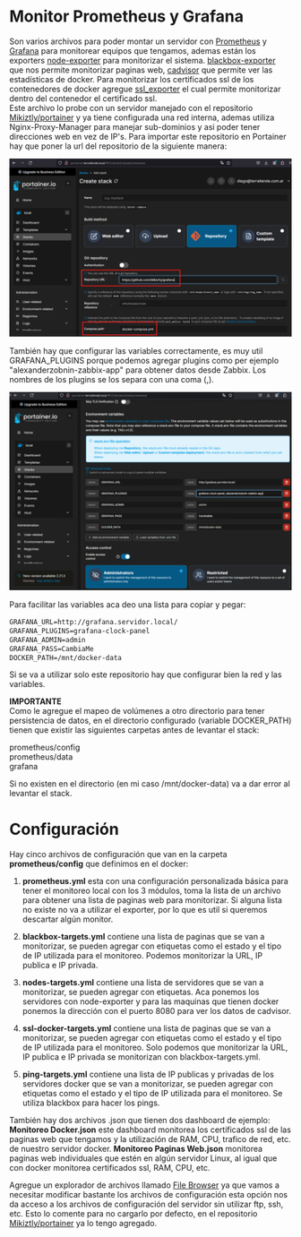 # Monitor Prometheus y Grafana
Son varios archivos para poder montar un servidor con [Prometheus](https://prometheus.io/) y [Grafana](https://grafana.com/) para monitorear equipos que tengamos, ademas están los exporters [node-exporter](https://github.com/prometheus/node_exporter) para monitorizar el sistema. [blackbox-exporter](https://github.com/prometheus/blackbox_exporter) que nos permite monitorizar paginas web, [cadvisor](https://github.com/google/cadvisor) que permite ver las estadísticas de docker. Para monitorizar los certificados ssl de los contenedores de docker agregue [ssl_exporter](https://github.com/ribbybibby/ssl_exporter) el cual permite monitorizar dentro del contenedor el certificado ssl.<br>
Este archivo lo probe con un servidor manejado con el repositorio [Mikiztly/portainer](https://github.com/Mikiztly/portainer) y ya tiene configurada una red interna, ademas utiliza Nginx-Proxy-Manager para manejar sub-dominios y asi poder tener direcciones web en vez de IP's. Para importar este repositorio en Portainer hay que poner la url del repositorio de la siguiente manera:<br>

![importar](/imagenes/importar.png)<br>

También hay que configurar las variables correctamente, es muy util GRAFANA_PLUGINS porque podemos agregar plugins como per ejemplo "alexanderzobnin-zabbix-app" para obtener datos desde Zabbix. Los nombres de los plugins se los separa con una coma (,).<br>

![Configurar Variables](/imagenes/variables.png)<br>

Para facilitar las variables aca deo una lista para copiar y pegar:
```shell
GRAFANA_URL=http://grafana.servidor.local/
GRAFANA_PLUGINS=grafana-clock-panel
GRAFANA_ADMIN=admin
GRAFANA_PASS=CambiaMe
DOCKER_PATH=/mnt/docker-data
```

Si se va a utilizar solo este repositorio hay que configurar bien la red y las variables.<br>

**IMPORTANTE**<br>
Como le agregue el mapeo de volúmenes a otro directorio para tener persistencia de datos, en el directorio configurado (variable DOCKER_PATH) tienen que existir las siguientes carpetas antes de levantar el stack:

prometheus/config<br>
prometheus/data<br>
grafana<br>

Si no existen en el directorio (en mi caso /mnt/docker-data) va a dar error al levantar el stack.

# Configuración
Hay cinco archivos de configuración que van en la carpeta **prometheus/config** que definimos en el docker:<br>

1) **prometheus.yml** esta con una configuración personalizada básica para tener el monitoreo local con los 3 módulos, toma la lista de un archivo para obtener una lista de paginas web para monitorizar. Si alguna lista no existe no va a utilizar el exporter, por lo que es util si queremos descartar algún monitor.

2) **blackbox-targets.yml** contiene una lista de paginas que se van a monitorizar, se pueden agregar con etiquetas como el estado y el tipo de IP utilizada para el monitoreo. Podemos monitorizar la URL, IP publica e IP privada.

3) **nodes-targets.yml** contiene una lista de servidores que se van a monitorizar, se pueden agregar con etiquetas. Aca ponemos los servidores con node-exporter y para las maquinas que tienen docker ponemos la dirección con el puerto 8080 para ver los datos de cadvisor.

4) **ssl-docker-targets.yml** contiene una lista de paginas que se van a monitorizar, se pueden agregar con etiquetas como el estado y el tipo de IP utilizada para el monitoreo. Solo podemos que monitorizar la URL, IP publica e IP privada se monitorizan con blackbox-targets.yml.

5) **ping-targets.yml** contiene una lista de IP publicas y privadas de los servidores docker que se van a monitorizar, se pueden agregar con etiquetas como el estado y el tipo de IP utilizada para el monitoreo. Se utiliza blackbox para hacer los pings.

También hay dos archivos .json que tienen dos dashboard de ejemplo: **Monitoreo Docker.json** este dashboard monitorea los certificados ssl de las paginas web que tengamos y la utilización de RAM, CPU, trafico de red, etc. de nuestro servidor docker. **Monitoreo Paginas Web.json** monitorea paginas web individuales que estén en algún servidor Linux, al igual que con docker monitorea certificados ssl, RAM, CPU, etc.

Agregue un explorador de archivos llamado [File Browser](https://filebrowser.org/) ya que vamos a necesitar modificar bastante los archivos de configuración esta opción nos da acceso a los archivos de configuración del servidor sin utilizar ftp, ssh, etc. Esto lo comente para no cargarlo por defecto, en el repositorio [Mikiztly/portainer](https://github.com/Mikiztly/portainer) ya lo tengo agregado.